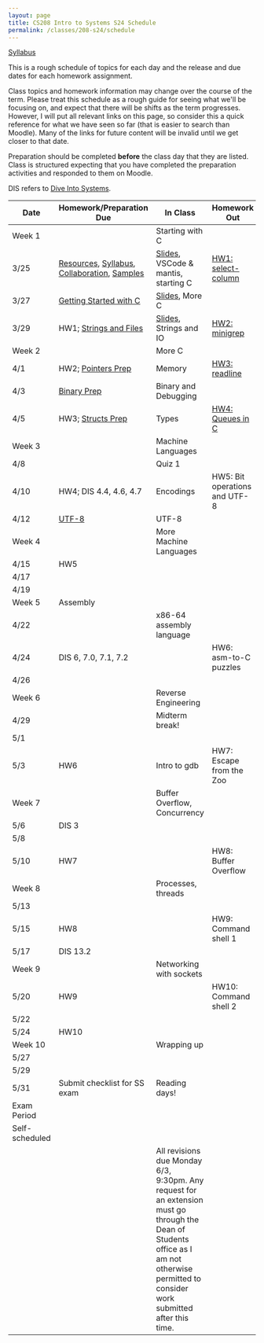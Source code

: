 ```yaml
---
layout: page
title: CS208 Intro to Systems S24 Schedule
permalink: /classes/208-s24/schedule
---
```


[Syllabus](syllabus)

This is a rough schedule of topics for each day and the release and due dates for each homework assignment.

Class topics and homework information may change over the course of the term. Please treat this schedule as a rough guide for seeing what we'll be focusing on, and expect that there will be shifts as the term progresses. However, I will put all relevant links on this page, so consider this a quick reference for what we have seen so far (that is easier to search than Moodle). Many of the links for future content will be invalid until we get closer to that date.

Preparation should be completed **before** the class day that they are listed. Class is structured expecting that you have completed the preparation activities and responded to them on Moodle.

DIS refers to [Dive Into Systems](https://diveintosystems.org/book/index.html).

| Date	| Homework/Preparation Due	| In Class |	Homework Out |
| ------- | --------------- | ------------- | -------------- |
| Week 1 | | Starting with C | |
| 3/25| [Resources](resources), [Syllabus](syllabus), [Collaboration](collaboration),  [Samples](https://cs.carleton.edu/faculty/jondich/courses/cs208_w24/samples/) |  [Slides](https://docs.google.com/presentation/d/18gQp1-_nuBINSEXm64UqVyxsRL3bUxIXYigi4osI7CA/edit?usp=sharing), VSCode & mantis, starting C| [HW1: select-column](hw1) |
| 3/27 | [Getting Started with C](getting-started) |  [Slides](https://docs.google.com/presentation/d/1YKGerjz0Dg1U6-WX_dJi6KCPgvINt06BT4SPdIoaZXU/edit?usp=sharing), More C|	 |
| 3/29 | HW1; [Strings and Files](strings-prep)	| [Slides](https://docs.google.com/presentation/d/1JEEk2yuQ0vvsgFRmnagPWA58XKGhr1NUtdVbhb7_G-I/edit?usp=sharing), Strings and IO |	 [HW2: minigrep](hw2) |
| Week 2 | | More C | |
| 4/1 |  HW2; [Pointers Prep](pointers-prep) | Memory	| [HW3: readline](hw3) |
| 4/3 | [Binary Prep](binary-prep) |	Binary and Debugging	| |
| 4/5 | HW3; [Structs Prep](structs-prep) | Types 	| [HW4: Queues in C](hw4) |
| Week 3 | |  Machine Languages | |
| 4/8 |   |	 Quiz 1 |  |
| 4/10 | HW4; DIS 4.4, 4.6, 4.7 |	Encodings	 	| HW5: Bit operations and UTF-8 |
| 4/12 | [UTF-8](https://en.wikipedia.org/wiki/UTF-8)|	   UTF-8	| |
| Week 4 | | More Machine Languages | |
| 4/15 | HW5 |  	|  |
| 4/17 | |		| |
| 4/19 | |	  | |
| Week 5 |  Assembly |  | |
| 4/22 |		|  x86-64 assembly language	|  |
| 4/24 | DIS 6, 7.0, 7.1, 7.2 | | HW6: asm-to-C puzzles  |
| 4/26	|  |		| |
| Week 6 | | Reverse Engineering | |
| 4/29 |  | Midterm break! | |
| 5/1 | | | |
| 5/3 | HW6  |		Intro to gdb	|  HW7: Escape from the Zoo |
| Week 7 | | Buffer Overflow, Concurrency | |
| 5/6 | DIS 3 | 		 | |
| 5/8 |	 |		|   |
| 5/10 | HW7 |		| HW8: Buffer Overflow |
| Week 8 | | Processes, threads | |
| 5/13 | | 		 |  |	
| 5/15 | HW8	|   |	HW9: Command shell 1 |
| 5/17 | DIS 13.2 | 	|  |	
| Week 9 | | Networking with sockets | |
| 5/20 |  HW9 |  	| HW10: Command shell 2 |
| 5/22 |  | 	 | 	 |
| 5/24	| HW10  |   | |
| Week 10 | | Wrapping up | |
| 5/27 |  |  | |
| 5/29 |  |  | |
| 5/31 | Submit checklist for SS exam | Reading days!| |
| Exam Period | | | |
| Self-scheduled | |  | |
| | | All revisions due Monday 6/3, 9:30pm. Any request for an extension must go through the Dean of Students office as I am not otherwise permitted to consider work submitted after this time. | |